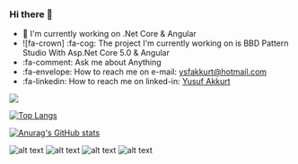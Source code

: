 ### Hi there 👋

- 🔭 I'm currently working on .Net Core & Angular
- ![fa-crown] :fa-cog: The project I'm currently working on is BBD Pattern Studio With Asp.Net Core 5.0 & Angular
- :fa-comment: Ask me about Anything
- :fa-envelope: How to reach me on e-mail:  ysfakkurt@hotmail.com
- :fa-linkedin: How to reach me on linked-in: <a href='https://www.linkedin.com/in/yusuf-akkurt-b89777207/'>Yusuf Akkurt</a>

![](https://komarev.com/ghpvc/?username=YusufAkkurt)

[![Top Langs](https://github-readme-stats.vercel.app/api/top-langs/?username=YusufAkkurt&layout=compact)](https://github.com/YusufAkkurt/github-readme-stats)


[![Anurag's GitHub stats](https://github-readme-stats.vercel.app/api?username=YusufAkkurt)](https://github.com/YusufAkkurt/github-readme-stats)

![alt text](https://camo.githubusercontent.com/134ba5ddb189484394bb06509697e69390933f5b214c64d19c48fb868aad8b1f/68747470733a2f2f696d672e736869656c64732e696f2f62616467652f432532332d3543324439313f7374796c653d666f722d7468652d6261646765266c6f676f3d632d7368617270266c6f676f436f6c6f723d7768697465) ![alt text](https://camo.githubusercontent.com/f36a579a7440dd2cd03da4903249f86d0d44cb7020fd902512bccd139784b363/68747470733a2f2f696d672e736869656c64732e696f2f62616467652f2e4e45542d3543324439313f7374796c653d666f722d7468652d6261646765266c6f676f3d2e6e6574266c6f676f436f6c6f723d7768697465) ![alt text](https://camo.githubusercontent.com/12b63c61453232762a07aa7fdb1ffae2c0d93f66c5624b61d20810399a91ecf0/68747470733a2f2f696d672e736869656c64732e696f2f62616467652f2e4e4554436f72652d3543324439313f7374796c653d666f722d7468652d6261646765266c6f676f3d2e6e6574266c6f676f436f6c6f723d7768697465) ![alt text](https://camo.githubusercontent.com/154b109392c658875e8ae5fd94e79ab62f82341149424efc8eb0c1e59821725a/68747470733a2f2f696d672e736869656c64732e696f2f62616467652f4d6963726f736f66745f53514c5f5365727665722d4343323932373f7374796c653d666f722d7468652d6261646765266c6f676f3d6d6963726f736f66742d73716c2d736572766572266c6f676f436f6c6f723d7768697465)

